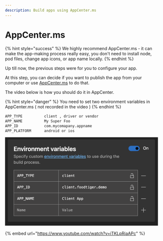 ```yaml
---
description: Build apps using AppCenter.ms
---
```


# AppCenter.ms

{% hint style="success" %}
We highly recommend AppCenter.ms  - it can make the app-making process really easy, you don't need to install node, pod files, change app icons, or app name locally. 
{% endhint %}

Up till now, the previous steps were for you to configure your app. 

At this step, you can decide if you want to publish the app from your computer or use [AppCenter.ms](https://appcenter.ms/) to do that.

The video below is how you should do it in AppCenter.

{% hint style="danger" %}
You need to set two environment variables in AppCenter.ms \( not recorded in the video \)
{% endhint %}

```text
APP_TYPE          client , driver or vendor
APP_NAME          My Super Foo
APP_ID            com.mycomapany.appname
APP_PLATFORM      android or ios
```

![](../.gitbook/assets/environmat_set.png)

{% embed url="https://www.youtube.com/watch?v=iTKLpRiaAPc" %}



